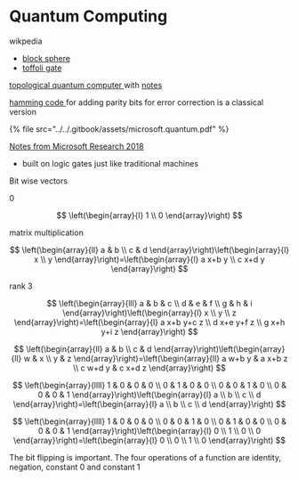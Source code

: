 # Quantum Computing

wikpedia 

* [block sphere](https://en.wikipedia.org/wiki/Bloch_sphere)
* [toffoli gate ](https://en.wikipedia.org/wiki/Toffoli_gate)

[topological quantum computer ](https://en.wikipedia.org/wiki/Topological_quantum_computer)with [notes](https://medium.com/swlh/topological-quantum-computing-5b7bdc93d93f)

[hamming code ](http://users.cs.fiu.edu/~downeyt/cop3402/hamming.html)for adding parity bits for error correction is a classical version  

{% file src="../../.gitbook/assets/microsoft.quantum.pdf" %}

[Notes from Microsoft Research 2018 ](https://www.youtube.com/watch?v=F_Riqjdh2oM)



* built on logic gates just like traditional machines 

Bit wise vectors 

0 

$$
\left(\begin{array}{l}
1 \\
0
\end{array}\right)
$$

matrix multiplication 

$$
\left(\begin{array}{ll}
a & b \\
c & d
\end{array}\right)\left(\begin{array}{l}
x \\
y
\end{array}\right)=\left(\begin{array}{l}
a x+b y \\
c x+d y
\end{array}\right)
$$

rank 3

$$
\left(\begin{array}{lll}
a & b & c \\
d & e & f \\
g & h & i
\end{array}\right)\left(\begin{array}{l}
x \\
y \\
z
\end{array}\right)=\left(\begin{array}{l}
a x+b y+c z \\
d x+e y+f z \\
g x+h y+i z
\end{array}\right)
$$



$$
\left(\begin{array}{ll}
a & b \\
c & d
\end{array}\right)\left(\begin{array}{ll}
w & x \\
y & z
\end{array}\right)=\left(\begin{array}{ll}
a w+b y & a x+b z \\
c w+d y & c x+d z
\end{array}\right)
$$



$$
\left(\begin{array}{llll}
1 & 0 & 0 & 0 \\
0 & 1 & 0 & 0 \\
0 & 0 & 1 & 0 \\
0 & 0 & 0 & 1
\end{array}\right)\left(\begin{array}{l}
a \\
b \\
c \\
d
\end{array}\right)=\left(\begin{array}{l}
a \\
b \\
c \\
d
\end{array}\right)
$$

$$
\left(\begin{array}{llll}
1 & 0 & 0 & 0 \\
0 & 0 & 1 & 0 \\
0 & 1 & 0 & 0 \\
0 & 0 & 0 & 1
\end{array}\right)\left(\begin{array}{l}
0 \\
1 \\
0 \\
0
\end{array}\right)=\left(\begin{array}{l}
0 \\
0 \\
1 \\
0
\end{array}\right)
$$

The bit flipping is important. The four operations of a function are identity, negation, constant 0 and constant 1

